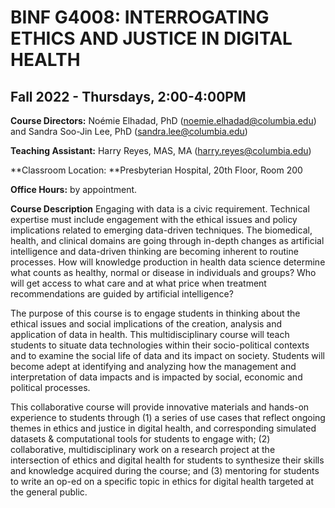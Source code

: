 # BINF G4008: INTERROGATING ETHICS AND JUSTICE IN DIGITAL HEALTH
## Fall 2022 - Thursdays, 2:00-4:00PM

**Course Directors:** Noémie Elhadad, PhD (noemie.elhadad@columbia.edu) and Sandra Soo-Jin Lee, PhD (sandra.lee@columbia.edu)

**Teaching Assistant:** Harry Reyes, MAS, MA (harry.reyes@columbia.edu)

**Classroom Location: **Presbyterian Hospital, 20th Floor, Room 200

**Office Hours:** by appointment.  

**Course Description**
Engaging with data is a civic requirement. Technical expertise must include engagement with the ethical issues and policy implications related to emerging data-driven techniques. The biomedical, health, and clinical domains are going through in-depth changes as artificial intelligence and data-driven thinking are becoming inherent to routine processes. How will knowledge production in health data science determine what counts as healthy, normal or disease in individuals and groups? Who will get access to what care and at what price when treatment recommendations are guided by artificial intelligence?

The purpose of this course is to engage students in thinking about the ethical issues and social
implications of the creation, analysis and application of data in health. This multidisciplinary course will teach students to situate data technologies within their socio-political contexts and to examine the social life of data and its impact on society. Students will become adept at identifying and analyzing how the management and interpretation of data impacts and is impacted by social, economic and political processes.

This collaborative course will provide innovative materials and hands-on experience to students through (1) a series of use cases that reflect ongoing themes in ethics and justice in digital health, and corresponding simulated datasets & computational tools for students to engage with; (2) collaborative, multidisciplinary work on a research project at the intersection of ethics and digital health for students to synthesize their skills and knowledge acquired during the course; and (3) mentoring for students to write an op-ed on a specific topic in ethics for digital health targeted at the general public.
